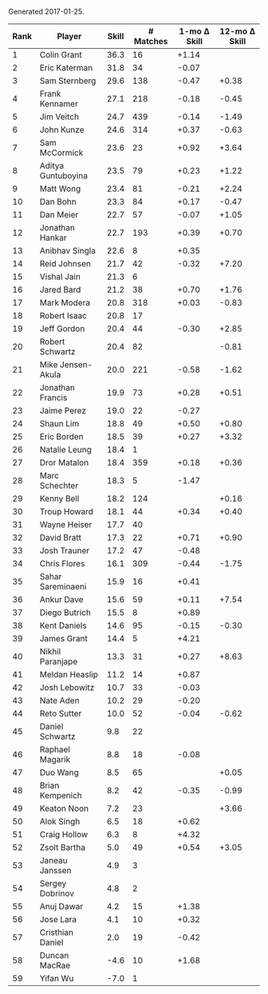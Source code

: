 Generated 2017-01-25.

| Rank | Player             | Skill | # Matches | 1-mo Δ Skill | 12-mo Δ Skill |
|------|--------------------|-------|-----------|--------------|---------------|
|    1 | Colin Grant        |  36.3 |        16 |        +1.14 |               |
|    2 | Eric Katerman      |  31.8 |        34 |        -0.07 |               |
|    3 | Sam Sternberg      |  29.6 |       138 |        -0.47 |         +0.38 |
|    4 | Frank Kennamer     |  27.1 |       218 |        -0.18 |         -0.45 |
|    5 | Jim Veitch         |  24.7 |       439 |        -0.14 |         -1.49 |
|    6 | John Kunze         |  24.6 |       314 |        +0.37 |         -0.63 |
|    7 | Sam McCormick      |  23.6 |        23 |        +0.92 |         +3.64 |
|    8 | Aditya Guntuboyina |  23.5 |        79 |        +0.23 |         +1.22 |
|    9 | Matt Wong          |  23.4 |        81 |        -0.21 |         +2.24 |
|   10 | Dan Bohn           |  23.3 |        84 |        +0.17 |         -0.47 |
|   11 | Dan Meier          |  22.7 |        57 |        -0.07 |         +1.05 |
|   12 | Jonathan Hankar    |  22.7 |       193 |        +0.39 |         +0.70 |
|   13 | Anibhav Singla     |  22.6 |         8 |        +0.35 |               |
|   14 | Reid Johnsen       |  21.7 |        42 |        -0.32 |         +7.20 |
|   15 | Vishal Jain        |  21.3 |         6 |              |               |
|   16 | Jared Bard         |  21.2 |        38 |        +0.70 |         +1.76 |
|   17 | Mark Modera        |  20.8 |       318 |        +0.03 |         -0.83 |
|   18 | Robert Isaac       |  20.8 |        17 |              |               |
|   19 | Jeff Gordon        |  20.4 |        44 |        -0.30 |         +2.85 |
|   20 | Robert Schwartz    |  20.4 |        82 |              |         -0.81 |
|   21 | Mike Jensen-Akula  |  20.0 |       221 |        -0.58 |         -1.62 |
|   22 | Jonathan Francis   |  19.9 |        73 |        +0.28 |         +0.51 |
|   23 | Jaime Perez        |  19.0 |        22 |        -0.27 |               |
|   24 | Shaun Lim          |  18.8 |        49 |        +0.50 |         +0.80 |
|   25 | Eric Borden        |  18.5 |        39 |        +0.27 |         +3.32 |
|   26 | Natalie Leung      |  18.4 |         1 |              |               |
|   27 | Dror Matalon       |  18.4 |       359 |        +0.18 |         +0.36 |
|   28 | Marc Schechter     |  18.3 |         5 |        -1.47 |               |
|   29 | Kenny Bell         |  18.2 |       124 |              |         +0.16 |
|   30 | Troup Howard       |  18.1 |        44 |        +0.34 |         +0.40 |
|   31 | Wayne Heiser       |  17.7 |        40 |              |               |
|   32 | David Bratt        |  17.3 |        22 |        +0.71 |         +0.90 |
|   33 | Josh Trauner       |  17.2 |        47 |        -0.48 |               |
|   34 | Chris Flores       |  16.1 |       309 |        -0.44 |         -1.75 |
|   35 | Sahar Sareminaeni  |  15.9 |        16 |        +0.41 |               |
|   36 | Ankur Dave         |  15.6 |        59 |        +0.11 |         +7.54 |
|   37 | Diego Butrich      |  15.5 |         8 |        +0.89 |               |
|   38 | Kent Daniels       |  14.6 |        95 |        -0.15 |         -0.30 |
|   39 | James Grant        |  14.4 |         5 |        +4.21 |               |
|   40 | Nikhil Paranjape   |  13.3 |        31 |        +0.27 |         +8.63 |
|   41 | Meldan Heaslip     |  11.2 |        14 |        +0.87 |               |
|   42 | Josh Lebowitz      |  10.7 |        33 |        -0.03 |               |
|   43 | Nate Aden          |  10.2 |        29 |        -0.20 |               |
|   44 | Reto Sutter        |  10.0 |        52 |        -0.04 |         -0.62 |
|   45 | Daniel Schwartz    |   9.8 |        22 |              |               |
|   46 | Raphael Magarik    |   8.8 |        18 |        -0.08 |               |
|   47 | Duo Wang           |   8.5 |        65 |              |         +0.05 |
|   48 | Brian Kempenich    |   8.2 |        42 |        -0.35 |         -0.99 |
|   49 | Keaton Noon        |   7.2 |        23 |              |         +3.66 |
|   50 | Alok Singh         |   6.5 |        18 |        +0.62 |               |
|   51 | Craig Hollow       |   6.3 |         8 |        +4.32 |               |
|   52 | Zsolt Bartha       |   5.0 |        49 |        +0.54 |         +3.05 |
|   53 | Janeau Janssen     |   4.9 |         3 |              |               |
|   54 | Sergey Dobrinov    |   4.8 |         2 |              |               |
|   55 | Anuj Dawar         |   4.2 |        15 |        +1.38 |               |
|   56 | Jose Lara          |   4.1 |        10 |        +0.32 |               |
|   57 | Cristhian Daniel   |   2.0 |        19 |        -0.42 |               |
|   58 | Duncan MacRae      |  -4.6 |        10 |        +1.68 |               |
|   59 | Yifan Wu           |  -7.0 |         1 |              |               |